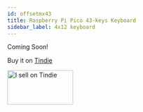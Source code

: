 ```yaml
---
id: offsetmx43
title: Raspberry Pi Pico 43-keys Keyboard
sidebar_label: 4x12 keyboard
---
```


Coming Soon!

Buy it on [Tindie](https://www.tindie.com/products/jpconstantineau/raspberry-pi-pico-43-keys-keyboard/)




<a href="https://www.tindie.com/stores/jpconstantineau/?ref=offsite_badges&utm_source=sellers_jpconstantineau&utm_medium=badges&utm_campaign=badge_medium"><img src="https://d2ss6ovg47m0r5.cloudfront.net/badges/tindie-mediums.png" alt="I sell on Tindie" width="150" height="78"></a>
